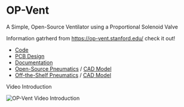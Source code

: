 # OP-Vent
A Simple, Open-Source Ventilator using a Proportional Solenoid Valve

Information gatrherd from https://op-vent.stanford.edu/ check it out!

- [Code](/code)
- [PCB Design](/OPVentPCB_V2.2)
- [Documentation](https://op-vent.stanford.edu/docs/need.html)
- [Open-Source Pneumatics](https://op-vent.stanford.edu/open-source_pneumatics.html) / [CAD Model](/models/op-vent_open-source-components.STEP)
- [Off-the-Shelf Pneumatics](https://op-vent.stanford.edu/off-the-shelf_pneumatics.html) / [CAD Model](/models/op-vent_off-the-shelf-components.STEP)

Video Introduction

![OP-Vent Video Introduction](https://img.youtube.com/vi/vAR43ow1w0Q/0.jpg)
